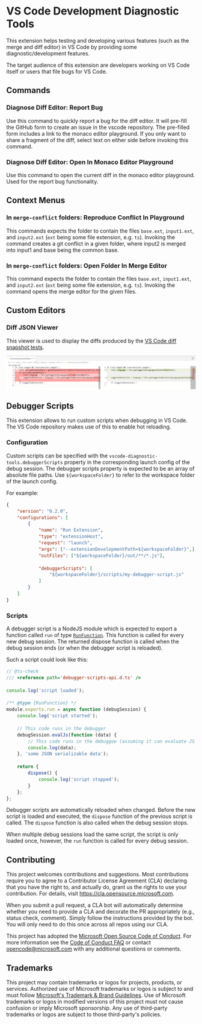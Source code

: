 # VS Code Development Diagnostic Tools

This extension helps testing and developing various features (such as the merge and diff editor) in VS Code by providing some diagnostic/development features.

The target audience of this extension are developers working on VS Code itself or users that file bugs for VS Code.

## Commands

### Diagnose Diff Editor: Report Bug

Use this command to quickly report a bug for the diff editor.
It will pre-fill the GitHub form to create an issue in the vscode repository.
The pre-filled form includes a link to the monaco editor playground.
If you only want to share a fragment of the diff, select text on either side before invoking this command.

### Diagnose Diff Editor: Open In Monaco Editor Playground

Use this command to open the current diff in the monaco editor playground.
Used for the report bug functionality.

## Context Menus

### In `merge-conflict` folders: Reproduce Conflict In Playground

This commands expects the folder to contain the files `base.ext`, `input1.ext`, and `input2.ext` (`ext` being some file extension, e.g. `ts`).
Invoking the command creates a git conflict in a given folder, where input2 is merged into input1 and base being the common base.

### In `merge-conflict` folders: Open Folder In Merge Editor

This command expects the folder to contain the files `base.ext`, `input1.ext`, and `input2.ext` (`ext` being some file extension, e.g. `ts`).
Invoking the command opens the merge editor for the given files.

## Custom Editors

### Diff JSON Viewer

This viewer is used to display the diffs produced by the [VS Code diff snapshot tests](https://github.com/microsoft/vscode/blob/2af3045474f52bad8f14f01b09acfd5912e7fb5a/src/vs/editor/test/node/diffing/fixtures/random-match-2/advanced.expected.diff.json).

![Screenshot](docs/diff-json-viewer-screenshot.png)


## Debugger Scripts

This extension allows to run custom scripts when debugging in VS Code.
The VS Code repository makes use of this to enable hot reloading.

### Configuration

Custom scripts can be specified with the `vscode-diagnostic-tools.debuggerScripts` property in the corresponding launch config of the debug session.
The debugger scripts property is expected to be an array of absolute file paths. Use `${workspaceFolder}` to refer to the workspace folder of the launch config.

For example:
```json
{
	"version": "0.2.0",
	"configurations": [
		{
			"name": "Run Extension",
			"type": "extensionHost",
			"request": "launch",
			"args": ["--extensionDevelopmentPath=${workspaceFolder}",],
			"outFiles": ["${workspaceFolder}/out/**/*.js"],

			"debuggerScripts": [
				"${workspaceFolder}/scripts/my-debugger-script.js"
			]
		}
	]
}
```

### Scripts

A debugger script is a NodeJS module which is expected to export a function called `run` of type [`RunFunction`](./src/debugger-scripts-api.d.ts).
This function is called for every new debug session. The returned dispose function is called when the debug session ends (or when the debugger script is reloaded).

Such a script could look like this:
```js
// @ts-check
/// <reference path='debugger-scripts-api.d.ts' />

console.log('script loaded');

/** @type {RunFunction} */
module.exports.run = async function (debugSession) {
	console.log('script started');

    // This code runs in the debugger
    debugSession.evalJs(function (data) {
        // This code runs in the debuggee (assuming it can evaluate JS expressions)
        console.log(data);
    }, 'some JSON serializable data');

	return {
		dispose() {
			console.log('script stopped');
		}
	};
};
```

Debugger scripts are automatically reloaded when changed.
Before the new script is loaded and executed, the `dispose` function of the previous script is called.
The `dispose` function is also called when the debug session stops.

When multiple debug sessions load the same script, the script is only loaded once, however, the `run` function is called for every debug session.


## Contributing

This project welcomes contributions and suggestions.  Most contributions require you to agree to a
Contributor License Agreement (CLA) declaring that you have the right to, and actually do, grant us
the rights to use your contribution. For details, visit https://cla.opensource.microsoft.com.

When you submit a pull request, a CLA bot will automatically determine whether you need to provide
a CLA and decorate the PR appropriately (e.g., status check, comment). Simply follow the instructions
provided by the bot. You will only need to do this once across all repos using our CLA.

This project has adopted the [Microsoft Open Source Code of Conduct](https://opensource.microsoft.com/codeofconduct/).
For more information see the [Code of Conduct FAQ](https://opensource.microsoft.com/codeofconduct/faq/) or
contact [opencode@microsoft.com](mailto:opencode@microsoft.com) with any additional questions or comments.

## Trademarks

This project may contain trademarks or logos for projects, products, or services. Authorized use of Microsoft 
trademarks or logos is subject to and must follow 
[Microsoft's Trademark & Brand Guidelines](https://www.microsoft.com/en-us/legal/intellectualproperty/trademarks/usage/general).
Use of Microsoft trademarks or logos in modified versions of this project must not cause confusion or imply Microsoft sponsorship.
Any use of third-party trademarks or logos are subject to those third-party's policies.
